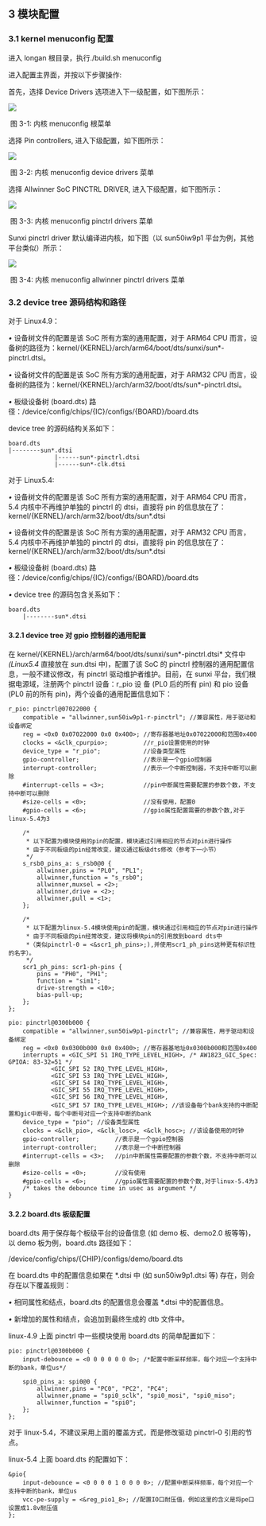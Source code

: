 ## 3 模块配置

### 3.1 kernel menuconfig 配置

进入 longan 根目录，执行./build.sh menuconfig

进入配置主界面，并按以下步骤操作:

首先，选择 Device Drivers 选项进入下一级配置，如下图所示：

![](http://photos.100ask.net/tina-docs/LinuxGPIODevelopmentGuide_003.png)

​                                                        图 3-1: 内核 menuconfig 根菜单



选择 Pin controllers, 进入下级配置，如下图所示：

 ![](http://photos.100ask.net/tina-docs/LinuxGPIODevelopmentGuide_004.png)

​                                                      图 3-2: 内核 menuconfig device drivers 菜单



选择 Allwinner SoC PINCTRL DRIVER, 进入下级配置，如下图所示：

![](http://photos.100ask.net/tina-docs/LinuxGPIODevelopmentGuide_005.png)

​                                                    图 3-3: 内核 menuconfig pinctrl drivers 菜单



Sunxi pinctrl driver 默认编译进内核，如下图（以 sun50iw9p1 平台为例，其他平台类似）所示：

![](http://photos.100ask.net/tina-docs/LinuxGPIODevelopmentGuide_006.png)

​                                                  图 3-4: 内核 menuconfig allwinner pinctrl drivers 菜单





### 3.2 device tree 源码结构和路径

对于 Linux4.9： 

*•* 设备树文件的配置是该 SoC 所有方案的通用配置，对于 ARM64 CPU 而言，设备树的路径为：kernel/{KERNEL}/arch/arm64/boot/dts/sunxi/sun*-pinctrl.dtsi。 

*•* 设备树文件的配置是该 SoC 所有方案的通用配置，对于 ARM32 CPU 而言，设备树的路径为：kernel/{KERNEL}/arch/arm32/boot/dts/sun*-pinctrl.dtsi。 

*•* 板级设备树 (board.dts) 路径：/device/config/chips/{IC}/configs/{BOARD}/board.dts

device tree 的源码结构关系如下：

```
board.dts
|--------sun*.dtsi
		     |------sun*-pinctrl.dtsi
		     |------sun*-clk.dtsi
```



对于 Linux5.4:

*•* 设备树文件的配置是该 SoC 所有方案的通用配置，对于 ARM64 CPU 而言，5.4 内核中不再维护单独的 pinctrl 的 dtsi，直接将 pin 的信息放在了：kernel/{KERNEL}/arch/arm32/boot/dts/sun*.dtsi

*•* 设备树文件的配置是该 SoC 所有方案的通用配置，对于 ARM32 CPU 而言，5.4 内核中不再维护单独的 pinctrl 的 dtsi，直接将 pin 的信息放在了：kernel/{KERNEL}/arch/arm32/boot/dts/sun*.dtsi

*•* 板级设备树 (board.dts) 路径：/device/config/chips/{IC}/configs/{BOARD}/board.dts

*•* device tree 的源码包含关系如下：

```
board.dts
    |--------sun*.dtsi
```





#### 3.2.1 device tree 对 gpio 控制器的通用配置

在 kernel/{KERNEL}/arch/arm64/boot/dts/sunxi/sun*-pinctrl.dtsi* 文件中 *(Linux5.4* 直接放在 *sun*.dtsi 中)，配置了该 SoC 的 pinctrl 控制器的通用配置信息，一般不建议修改，有 pinctrl 驱动维护者维护。目前，在 sunxi 平台，我们根据电源域，注册两个 pinctrl 设备：r_pio 设 备 (PL0 后的所有 pin) 和 pio 设备 (PL0 前的所有 pin)，两个设备的通用配置信息如下：

```
r_pio: pinctrl@07022000 {
	compatible = "allwinner,sun50iw9p1-r-pinctrl"; //兼容属性，用于驱动和设备绑定
	reg = <0x0 0x07022000 0x0 0x400>; //寄存器基地址0x07022000和范围0x400
    clocks = <&clk_cpurpio>;          //r_pio设置使用的时钟 
    device_type = "r_pio";            //设备类型属性 
    gpio-controller;                  //表示是一个gpio控制器 
    interrupt-controller;             //表示一个中断控制器，不支持中断可以删除 
    #interrupt-cells = <3>;           //pin中断属性需要配置的参数个数，不支持中断可以删除 
    #size-cells = <0>;                //没有使用，配置0
    #gpio-cells = <6>;                //gpio属性配置需要的参数个数,对于linux-5.4为3

    /*
     * 以下配置为模块使用的pin的配置，模块通过引用相应的节点对pin进行操作
     * 由于不同板级的pin经常改变，建议通过板级dts修改（参考下一小节）
     */
    s_rsb0_pins_a: s_rsb0@0 {
        allwinner,pins = "PL0", "PL1";
        allwinner,function = "s_rsb0";
        allwinner,muxsel = <2>;
        allwinner,drive = <2>;
        allwinner,pull = <1>;
    };

    /*
     * 以下配置为linux-5.4模块使用pin的配置，模块通过引用相应的节点对pin进行操作
     * 由于不同板级的pin经常改变，建议将模块pin的引用放到board dts中
     *（类似pinctrl-0 = <&scr1_ph_pins>;),并使用scr1_ph_pins这种更有标识性的名字）。
     */
    scr1_ph_pins: scr1-ph-pins {
        pins = "PH0", "PH1";
        function = "sim1";
        drive-strength = <10>;
        bias-pull-up;
    };
};

pio: pinctrl@0300b000 {
    compatible = "allwinner,sun50iw9p1-pinctrl"; //兼容属性，用于驱动和设备绑定
    reg = <0x0 0x0300b000 0x0 0x400>; //寄存器基地址0x0300b000和范围0x400
    interrupts = <GIC_SPI 51 IRQ_TYPE_LEVEL_HIGH>, /* AW1823_GIC_Spec: GPIOA: 83-32=51 */
            <GIC_SPI 52 IRQ_TYPE_LEVEL_HIGH>,
            <GIC_SPI 53 IRQ_TYPE_LEVEL_HIGH>,
            <GIC_SPI 54 IRQ_TYPE_LEVEL_HIGH>,
            <GIC_SPI 55 IRQ_TYPE_LEVEL_HIGH>,
            <GIC_SPI 56 IRQ_TYPE_LEVEL_HIGH>,
            <GIC_SPI 57 IRQ_TYPE_LEVEL_HIGH>; //该设备每个bank支持的中断配置和gic中断号，每个中断号对应一个支持中断的bank
    device_type = "pio"; //设备类型属性
    clocks = <&clk_pio>, <&clk_losc>, <&clk_hosc>; //该设备使用的时钟
    gpio-controller;          //表示是一个gpio控制器
    interrupt-controller;     //表示是一个中断控制器
    #interrupt-cells = <3>;   //pin中断属性需要配置的参数个数，不支持中断可以删除
    #size-cells = <0>;        //没有使用
    #gpio-cells = <6>;        //gpio属性需要配置的参数个数,对于linux-5.4为3
    /* takes the debounce time in usec as argument */
}
```



#### 3.2.2 board.dts 板级配置

board.dts 用于保存每个板级平台的设备信息 (如 demo 板、demo2.0 板等等)，以 demo 板为例，board.dts 路径如下：

/device/config/chips/{CHIP}/configs/demo/board.dts

在 board.dts 中的配置信息如果在 *.dtsi 中 (如 sun50iw9p1.dtsi 等) 存在，则会存在以下覆盖规则：

*•* 相同属性和结点，board.dts 的配置信息会覆盖 *.dtsi 中的配置信息。

*•* 新增加的属性和结点，会追加到最终生成的 dtb 文件中。

linux-4.9 上面 pinctrl 中一些模块使用 board.dts 的简单配置如下：

```
pio: pinctrl@0300b000 {
    input-debounce = <0 0 0 0 0 0 0>; /*配置中断采样频率，每个对应一个支持中断的bank，单位us*/
    
    spi0_pins_a: spi0@0 {
        allwinner,pins = "PC0", "PC2", "PC4"; 
        allwinner,pname = "spi0_sclk", "spi0_mosi", "spi0_miso"; 
        allwinner,function = "spi0"; 
    };
};
```

对于 linux-5.4，不建议采用上面的覆盖方式，而是修改驱动 pinctrl-0 引用的节点。

linux-5.4 上面 board.dts 的配置如下：

```
&pio{
    input-debounce = <0 0 0 0 1 0 0 0 0>; //配置中断采样频率，每个对应一个支持中断的bank，单位us
    vcc-pe-supply = <&reg_pio1_8>; //配置IO口耐压值，例如这里的含义是将pe口设置成1.8v耐压值 
};
```


